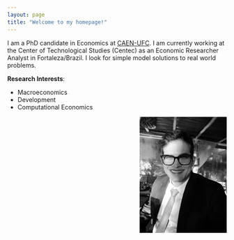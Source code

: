 ```yaml
---
layout: page
title: "Welcome to my homepage!"
---
```


I am a PhD candidate in Economics at [CAEN-UFC](https://caen.ufc.br). I am currently working at the Center of Technological Studies (Centec) as an Economic Researcher Analyst in Fortaleza/Brazil. I look for simple model solutions to real world problems.


**Research Interests**:

- Macroeconomics 
- Development
- Computational Economics
<img src="renan.jpeg" width="200" style="float:right">
